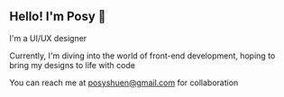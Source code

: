 <h2>Hello! I'm Posy 👋 </h2>
I'm a UI/UX designer 

Currently, I'm diving into the world of front-end development, hoping to bring my designs to life with code

You can reach me at posyshuen@gmail.com for collaboration
